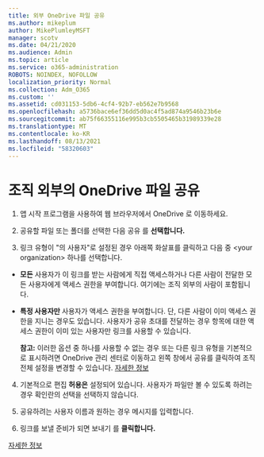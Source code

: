 ```yaml
---
title: 외부 OneDrive 파일 공유
ms.author: mikeplum
author: MikePlumleyMSFT
manager: scotv
ms.date: 04/21/2020
ms.audience: Admin
ms.topic: article
ms.service: o365-administration
ROBOTS: NOINDEX, NOFOLLOW
localization_priority: Normal
ms.collection: Adm_O365
ms.custom: ''
ms.assetid: cd031153-5db6-4cf4-92b7-eb562e7b9568
ms.openlocfilehash: a5736bace6ef36dd5d0ac4f5ad874a9546b23b6e
ms.sourcegitcommit: ab75f66355116e995b3cb5505465b31989339e28
ms.translationtype: MT
ms.contentlocale: ko-KR
ms.lasthandoff: 08/13/2021
ms.locfileid: "58320603"
---
```

# <a name="share-files-in-onedrive-with-people-outside-your-organization"></a>조직 외부의 OneDrive 파일 공유

1. 앱 시작 프로그램을 사용하여 웹 브라우저에서 OneDrive 로 이동하세요. 
    
2. 공유할 파일 또는 폴더를 선택한 다음 공유 를 **선택합니다.** 
    
3. 링크 유형이 "의 사용자"로 설정된 경우 아래쪽 화살표를 클릭하고 다음 중 \<your organization\> 하나를 선택합니다. 
    
  - **모든** 사용자가 이 링크를 받는 사람에게 직접 액세스하거나 다른 사람이 전달한 모든 사용자에게 액세스 권한을 부여합니다. 여기에는 조직 외부의 사람이 포함됩니다. 
    
  - **특정 사용자만** 사용자가 액세스 권한을 부여합니다. 단, 다른 사람이 이미 액세스 권한을 지니는 경우도 있습니다. 사용자가 공유 초대를 전달하는 경우 항목에 대한 액세스 권한이 이미 있는 사용자만 링크를 사용할 수 있습니다. 
    
    **참고:** 이러한 옵션 중 하나를 사용할 수 없는 경우 또는 다른 링크 유형을 기본적으로 표시하려면 OneDrive 관리 센터로 이동하고 왼쪽 창에서 공유를 클릭하여 조직 전체 설정을 변경할 수 있습니다.  [자세한 정보](https://go.microsoft.com/fwlink/?linkid=871961)
  
4. 기본적으로 편집 **허용은** 설정되어 있습니다. 사용자가 파일만 볼 수 있도록 하려는 경우 확인란의 선택을 선택하지 않습니다. 
    
5. 공유하려는 사용자 이름과 원하는 경우 메시지를 입력합니다.
    
6. 링크를 보낼 준비가 되면 보내기 를 **클릭합니다.** 
    
[자세한 정보](https://go.microsoft.com/fwlink/?linkid=871861)
  


